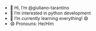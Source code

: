 - 👋 Hi, I’m @giuliano-tarantino
- 👀 I’m interested in python development
- 🌱 I’m currently learning everything! 😄
- 😄 Pronouns: He/Him

<!---
giuliano-tarantino/giuliano-tarantino is a ✨ special ✨ repository because its `README.md` (this file) appears on your GitHub profile.
You can click the Preview link to take a look at your changes.
--->
